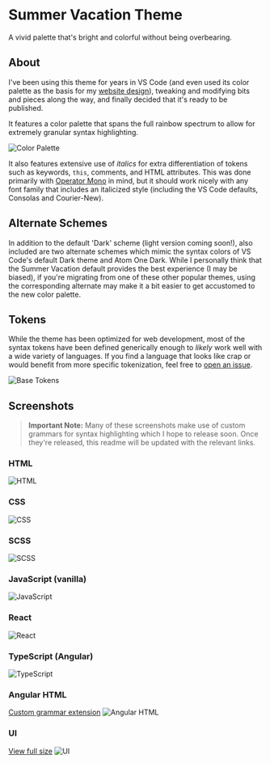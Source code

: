 # Summer Vacation Theme
A vivid palette that's bright and colorful without being overbearing.

## About
I've been using this theme for years in VS Code (and even used its color palette as the basis for my [website design](https://dannymcgee.io)), tweaking and modifying bits and pieces along the way, and finally decided that it's ready to be published.

It features a color palette that spans the full rainbow spectrum to allow for extremely granular syntax highlighting.

![Color Palette](palette.png)

It also features extensive use of *italics* for extra differentiation of tokens such as keywords, `this`, comments, and HTML attributes. This was done primarily with [Operator Mono](https://www.typography.com/fonts/operator/styles/operatormonoscreensmart) in mind, but it should work nicely with any font family that includes an italicized style (including the VS Code defaults, Consolas and Courier-New).


## Alternate Schemes

In addition to the default 'Dark' scheme (light version coming soon!), also included are two alternate schemes which mimic the syntax colors of VS Code's default Dark theme and Atom One Dark. While I personally think that the Summer Vacation default provides the best experience (I may be biased), if you're migrating from one of these other popular themes, using the corresponding alternate may make it a bit easier to get accustomed to the new color palette.


## Tokens

While the theme has been optimized for web development, most of the syntax tokens have been defined generically enough to *likely* work well with a wide variety of languages. If you find a language that looks like crap or would benefit from more specific tokenization, feel free to [open an issue](https://github.com/dannymcgee/vscode-summer-vacation-theme/issues).

![Base Tokens](base-tokens.png)

## Screenshots
> **Important Note:** Many of these screenshots make use of custom grammars for syntax highlighting which I hope to release soon. Once they're released, this readme will be updated with the relevant links.

### HTML
![HTML](examples/img/html.png)

### CSS
![CSS](examples/img/css.png)

### SCSS
![SCSS](examples/img/scss.png)

### JavaScript (vanilla)
![JavaScript](examples/img/vanilla-js.png)

### React
![React](examples/img/react.png)

### TypeScript (Angular)
![TypeScript](examples/img/ng-typescript.png)

### Angular HTML
[Custom grammar extension](https://marketplace.visualstudio.com/items?itemName=dannymcgee.ng-html)
![Angular HTML](examples/img/ng-html.png)

### UI
[View full size](examples/img/ui.png)
![UI](examples/img/ui.png)
